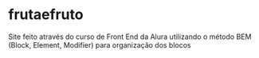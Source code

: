 # frutaefruto
Site feito através do curso de Front End da Alura utilizando o método BEM (Block, Element, Modifier) para organização dos blocos 
